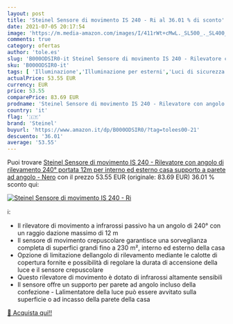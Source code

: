 ```yaml
---
layout: post
title: 'Steinel Sensore di movimento IS 240 - Ri al 36.01 % di sconto'
date: 2021-07-05 20:17:54
image: 'https://m.media-amazon.com/images/I/411rWt+cMwL._SL500_._SL400_.jpg'
comments: true
category: ofertas
author: 'tole.es'
slug: 'B000ODSIR0-it Steinel Sensore di movimento IS 240 - Rilevatore con...'
sku: 'B000ODSIR0-it'
tags: [ 'Illuminazione','Illuminazione per esterni','Luci di sicurezza','steinel', ]
actualPrice: 53.55 EUR
currency: EUR
price: 53.55
comparePrice: 83.69 EUR
prodname: 'Steinel Sensore di movimento IS 240 - Rilevatore con angolo di rilevamento 240°  portata 12m  per interno ed esterno casa  supporto a parete ad angolo - Nero'
country: 'it'
flag: '🇮🇹'
brand: 'Steinel'
buyurl: 'https://www.amazon.it/dp/B000ODSIR0/?tag=tolees00-21'
descuento: '36.01'
average: '53.55'
---
```


Puoi trovare [Steinel Sensore di movimento IS 240 - Rilevatore con angolo di rilevamento 240°  portata 12m  per interno ed esterno casa  supporto a parete ad angolo - Nero](https://www.amazon.it/dp/B000ODSIR0/?tag=tolees00-21) con il prezzo 53.55 EUR (originale: 83.69 EUR) 36.01 % sconto qui:

[![Steinel Sensore di movimento IS 240 - Ri](https://m.media-amazon.com/images/I/411rWt+cMwL._SL500_._SL400_.jpg)](https://www.amazon.it/dp/B000ODSIR0/?tag=tolees00-21)

ℹ️:

- Il rilevatore di movimento a infrarossi passivo ha un angolo di 240° con un raggio dazione massimo di 12 m
- Il sensore di movimento crepuscolare garantisce una sorveglianza completa di superfici grandi fino a 230 m², interno ed esterno della casa
- Opzione di limitazione dellangolo di rilevamento mediante le calotte di copertura fornite e possibilità di regolare la durata di accensione della luce e il sensore crepuscolare
- Questo rilevatore di movimento è dotato di infrarossi altamente sensibili
- Il sensore offre un supporto per parete ad angolo incluso della confezione - Lalimentatore della luce può essere avvitato sulla superficie o ad incasso della parete della casa

[🛒 Acquista qui!!](https://www.amazon.it/dp/B000ODSIR0/?tag=tolees00-21)
